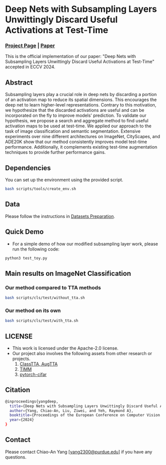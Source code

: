 # Deep Nets with Subsampling Layers Unwittingly Discard Useful Activations at Test-Time

### [Project Page]() | [Paper](https://arxiv.org/abs/2410.01083)

This is the official implementation of our paper: "Deep Nets with Subsampling Layers Unwittingly Discard Useful Activations at Test-Time" accepted in ECCV 2024.

## Abstract
Subsampling layers play a crucial role in deep nets by discarding a portion of an activation map to reduce its spatial dimensions. This encourages the deep net to learn higher-level representations. Contrary to this motivation, we hypothesize that the discarded activations are useful and can be incorporated on the fly to improve models' prediction. To validate our hypothesis, we propose a search and aggregate method to find useful activation maps to be used at test-time. We applied our approach to the task of image classification and semantic segmentation. Extensive experiments over nine different architectures on ImageNet, CityScapes, and ADE20K show that our method consistently improves model test-time performance. Additionally, it complements existing test-time augmentation techniques to provide further performance gains.

## Dependencies
You can set up the environment using the provided script. 
```bash
bash scripts/tools/create_env.sh
```

## Data
Please follow the instructions in [Datasets Preparation](Preparation.md).

## Quick Demo
- For a simple demo of how our modified subsampling layer work, please run the following code:
```bash
python3 test_toy.py
```

## Main results on ImageNet Classification

### Our method compared to TTA methods

```bash
bash scripts/cls/test/without_tta.sh
```

### Our method on its own

```bash
bash scripts/cls/test/with_tta.sh
```

## LICENSE
- This work is licensed under the Apache-2.0 license.
- Our project also involves the following assets from other research or projects.
    1. [ClassTTA, AugTTA](https://github.com/divyashan/test-time-augmentation)
    2. [TIMM](https://github.com/huggingface/pytorch-image-models)
    3. [pytorch-cifar](https://github.com/kuangliu/pytorch-cifar)

## Citation
```bash
@inproceedings{yangdeep,
  title={Deep Nets with Subsampling Layers Unwittingly Discard Useful Activations at Test-Time},
  author={Yang, Chiao-An, Liu, Ziwei, and Yeh, Raymond A},
  booktitle={Proceedings of the European Conference on Computer Vision (ECCV)},
  year={2024}
}
```

## Contact
Please contact Chiao-An Yang [yang2300@purdue.edu] if you have any questions.













